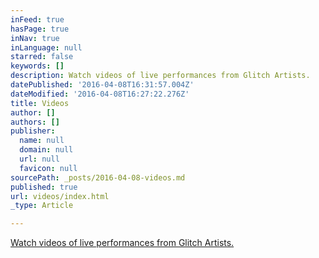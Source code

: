 ```yaml
---
inFeed: true
hasPage: true
inNav: true
inLanguage: null
starred: false
keywords: []
description: Watch videos of live performances from Glitch Artists.
datePublished: '2016-04-08T16:31:57.004Z'
dateModified: '2016-04-08T16:27:22.276Z'
title: Videos
author: []
authors: []
publisher:
  name: null
  domain: null
  url: null
  favicon: null
sourcePath: _posts/2016-04-08-videos.md
published: true
url: videos/index.html
_type: Article

---
```

[Watch videos of live performances from Glitch Artists.][0]

[0]: https://www.youtube.com/playlist?list=PLCRHEYTj6IVeEyHJZv-v9cpNz83AXDFAQ